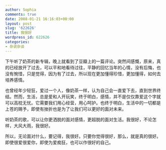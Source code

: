 ```yaml
---
author: Sophia
comments: true
date: 2008-01-21 16:16:03+00:00
layout: post
slug: '622626'
title: 我很好
wordpress_id: 622626
categories:
- 杂说杂谈
---
```


下午听了奶茶的新专辑，晚上就看到了豆瓣上的一篇评论。突然间感慨，原来，真的已经放开了过去，可以平和地看待过往，平静的回忆当年的心情，没有后悔，也没有惋惜，只是觉得，因为有了过去，所以现在更加懂得珍惜，更加懂得，如何去培养感情。

也曾经年少轻狂，爱过一个人，像奶茶一样，认为自己会一直爱下去，直到世界终结。然而，生活，总是爱和人开玩笑，终于明白，感情，并不是仅仅靠爱这个字就可以高枕无忧。它需要我们用心经营，用心呵护。也终于明白，生活中的一切都是上苍的赐予，即使有挫折也是为了让我们可以更好的面对未来。

听奶茶的歌，可以让你更洒脱的面对感情，更超脱的面对生活。我很好，不论怎样，大风大雨，我很好。

所以，无论面对什么，要记得，我很好。只要你觉得很好，那么，就是真的很好。即使很爱很爱你，即使为爱痴狂，也可以作很好的自己。
